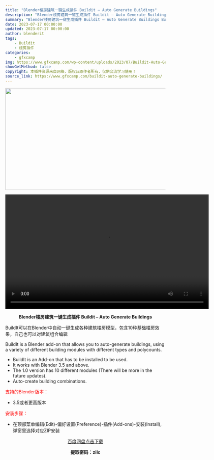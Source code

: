 ```yaml
---
title: "Blender楼房建筑一键生成插件 Buildit – Auto Generate Buildings"
description: "Blender楼房建筑一键生成插件 Buildit – Auto Generate Buildings BuildIt可以在Blender中自动一键生成各种建筑楼房模型，包含10种基础楼房..."
summary: "Blender楼房建筑一键生成插件 Buildit – Auto Generate Buildings BuildIt可以在Blender中自动一键生成各种建筑楼房模型，包含10种基础楼房..."
date: 2023-07-17 00:00:00
updated: 2023-07-17 00:00:00
author: blenderit
tags: 
    - Buildit
    - 楼房插件
categories:
    - gfxcamp
img: https://www.gfxcamp.com/wp-content/uploads/2023/07/Buildit-Auto-Generate-Buildings.jpg
showGetMethod: false
copyright: 本插件资源来自网络，版权归原作者所有，仅供交流学习使用！
source_link: https://www.gfxcamp.com/buildit-auto-generate-buildings/
---
```

<div><p><img decoding="async" class="aligncenter size-full wp-image-113631" src="https://www.gfxcamp.com/wp-content/uploads/2023/07/Buildit-Auto-Generate-Buildings.jpg" data-src="https://www.gfxcamp.com/wp-content/uploads/2023/07/Buildit-Auto-Generate-Buildings.jpg" alt="" width="640" height="320" data-srcset="https://www.gfxcamp.com/wp-content/uploads/2023/07/Buildit-Auto-Generate-Buildings.jpg 640w, https://www.gfxcamp.com/wp-content/uploads/2023/07/Buildit-Auto-Generate-Buildings-150x75.jpg 150w" data-sizes="(max-width: 640px) 100vw, 640px"><br>
</p><center><div style="width: 640px;" class="wp-video"><!--[if lt IE 9]><script>document.createElement('video');</script><![endif]-->
<video class="wp-video-shortcode" id="video-113630-1" width="640" height="360" preload="true" controls="controls"><source type="video/mp4" src="https://cloud.video.taobao.com//play/u/80049544/p/2/e/6/t/1/420007635097.mp4?_=1"></source><a href="https://cloud.video.taobao.com//play/u/80049544/p/2/e/6/t/1/420007635097.mp4">https://cloud.video.taobao.com//play/u/80049544/p/2/e/6/t/1/420007635097.mp4</a></video></div></center><p style="text-align: center;"><strong>Blender楼房建筑一键生成插件 Buildit – Auto Generate Buildings</strong></p><p>BuildIt可以在Blender中自动一键生成各种建筑楼房模型，包含10种基础楼房效果，自己也可以对建筑组合编辑</p><p>BuildIt is a Blender add-on that allows you to auto-generate buildings, using a variety of different building modules with different types and polycounts.</p><ul>
<li>BuildIt is an Add-on that has to be installed to be used.</li>
<li>It works with Blender 3.5 and above.</li>
<li>The 1.0 version has 10 different modules (There will be more in the future updates).</li>
<li>Auto-create building combinations.</li>
</ul><p style="text-align: left;"><span style="color: #ff0000;">支持的Blender版本：</span></p><ul>
<li style="text-align: left;">3.5或者更高版本</li>
</ul><p style="text-align: left;"><span style="color: #ff0000;">安装步骤：</span></p><ul>
<li>在顶部菜单编辑(Edit)-偏好设置(Preference)-插件(Add-ons)-安装(Install),弹窗里选择对应ZIP安装</li>
</ul><p style="text-align: center;"><a class="maxbutton-3 maxbutton maxbutton-baidu" target="_blank" rel="noopener" href="https://pan.baidu.com/s/1xIRSkiRbwxgX25p3bUmTuw?pwd=zilc"><span class="mb-text">百度网盘点击下载</span></a></p><p style="text-align: center;"><strong>提取密码：zilc</strong></p></div>